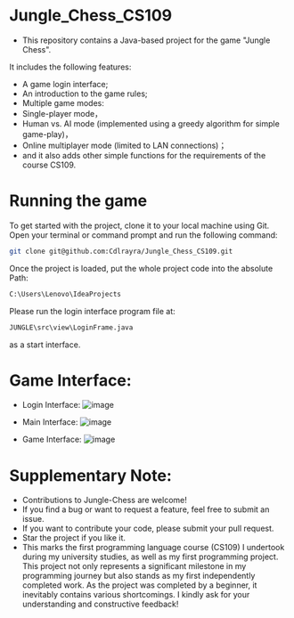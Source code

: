 # Jungle_Chess_CS109
* This repository contains a Java-based project for the game "Jungle Chess".

It includes the following features:
* A game login interface;
* An introduction to the game rules;
* Multiple game modes:
* Single-player mode，
* Human vs. AI mode (implemented using a greedy algorithm for simple game-play)，
* Online multiplayer mode (limited to LAN connections)；
* and it also adds other simple functions for the requirements of the course CS109.

# Running the game 
To get started with the project, clone it to your local machine using Git. Open your terminal or command prompt and run the following command:

```bash
git clone git@github.com:Cdlrayra/Jungle_Chess_CS109.git
```

Once the project is loaded, put the whole project code into the absolute Path:
```bash
C:\Users\Lenovo\IdeaProjects
```
Please run the login interface program file at:
```bash
JUNGLE\src\view\LoginFrame.java
```
as a start interface.

# Game Interface:
* Login Interface:
           ![image](https://github.com/user-attachments/assets/6ddd8e01-6969-4544-bc2b-14c2a7c12893)

* Main Interface:
           ![image](https://github.com/user-attachments/assets/f1f02f44-55d5-47b0-a32c-c5cee4e3d45d)

* Game Interface:
           ![image](https://github.com/user-attachments/assets/f35ef5eb-45ab-45b4-9cba-db652d218e18)


# Supplementary Note:
* Contributions to Jungle-Chess are welcome!
* If you find a bug or want to request a feature, feel free to submit an issue.
* If you want to contribute your code, please submit your pull request.
* Star the project if you like it.
* This marks the first programming language course (CS109) I undertook during my university studies, as well as my first programming project. This project not only represents a significant milestone in my programming journey but also stands as my first independently completed work. As the project was completed by a beginner, it inevitably contains various shortcomings. I kindly ask for your understanding and constructive feedback!
 



